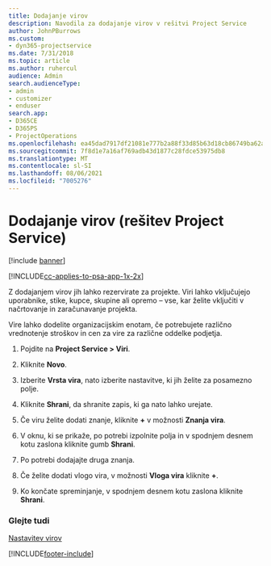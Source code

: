```yaml
---
title: Dodajanje virov
description: Navodila za dodajanje virov v rešitvi Project Service
author: JohnPBurrows
ms.custom:
- dyn365-projectservice
ms.date: 7/31/2018
ms.topic: article
ms.author: ruhercul
audience: Admin
search.audienceType:
- admin
- customizer
- enduser
search.app:
- D365CE
- D365PS
- ProjectOperations
ms.openlocfilehash: ea45dad7917df21081e777b2a88f33d85b63d18cb86749ba62a24dfdf48bd939
ms.sourcegitcommit: 7f8d1e7a16af769adb43d1877c28fdce53975db8
ms.translationtype: MT
ms.contentlocale: sl-SI
ms.lasthandoff: 08/06/2021
ms.locfileid: "7005276"
---
```

# <a name="add-resources-project-service"></a>Dodajanje virov (rešitev Project Service)

[!include [banner](../includes/psa-now-project-operations.md)]

[!INCLUDE[cc-applies-to-psa-app-1x-2x](../includes/cc-applies-to-psa-app-1x-2x.md)]

Z dodajanjem virov jih lahko rezervirate za projekte. Viri lahko vključujejo uporabnike, stike, kupce, skupine ali opremo – vse, kar želite vključiti v načrtovanje in zaračunavanje projekta.  
  
Vire lahko dodelite organizacijskim enotam, če potrebujete različno vrednotenje stroškov in cen za vire za različne oddelke podjetja.  
  
1.  Pojdite na **Project Service > Viri**.  
  
2.  Kliknite **Novo**.  
  
3.  Izberite **Vrsta vira**, nato izberite nastavitve, ki jih želite za posamezno polje.  
  
4.  Kliknite **Shrani**, da shranite zapis, ki ga nato lahko urejate.  
  
5.  Če viru želite dodati znanje, kliknite **+** v možnosti **Znanja vira**.  
  
6.  V oknu, ki se prikaže, po potrebi izpolnite polja in v spodnjem desnem kotu zaslona kliknite gumb **Shrani**.  
  
7.  Po potrebi dodajajte druga znanja.  
  
8.  Če želite dodati vlogo vira, v možnosti **Vloga vira** kliknite **+**.  
  
9. Ko končate spreminjanje, v spodnjem desnem kotu zaslona kliknite **Shrani**.  
  
### <a name="see-also"></a>Glejte tudi  
 [Nastavitev virov](../psa/set-up-resources.md)


[!INCLUDE[footer-include](../includes/footer-banner.md)]